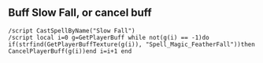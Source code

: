 ## Buff Slow Fall, or cancel buff
```
/script CastSpellByName("Slow Fall")
/script local i=0 g=GetPlayerBuff while not(g(i) == -1)do if(strfind(GetPlayerBuffTexture(g(i)), "Spell_Magic_FeatherFall"))then CancelPlayerBuff(g(i))end i=i+1 end
```